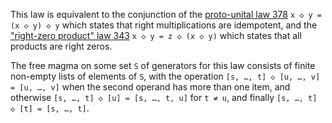This law is equivalent to the conjunction of the [proto-unital law 378](https://teorth.github.io/equational_theories/implications/?378) `x ◇ y = (x ◇ y) ◇ y` which states that right multiplications are idempotent, and the ["right-zero product" law 343](https://teorth.github.io/equational_theories/implications/?343) `x ◇ y = z ◇ (x ◇ y)` which states that all products are right zeros.

The free magma on some set `S` of generators for this law consists of finite non-empty lists of elements of `S`, with the operation `[s, …, t] ◇ [u, …, v] = [u, …, v]` when the second operand has more than one item, and otherwise `[s, …, t] ◇ [u] = [s, …, t, u]` for `t ≠ u`, and finally `[s, …, t] ◇ [t] = [s, …, t]`.
